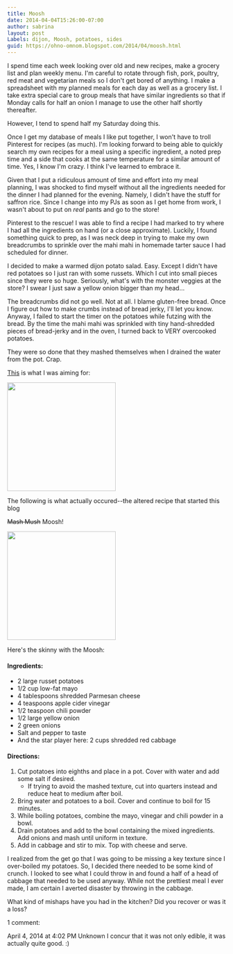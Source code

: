 ```yaml
---
title: Moosh
date: 2014-04-04T15:26:00-07:00
author: sabrina
layout: post
Labels: dijon, Moosh, potatoes, sides
guid: https://ohno-omnom.blogspot.com/2014/04/moosh.html
---
```


I spend time each week looking over old and new recipes, make a grocery list and plan weekly menu. I'm careful to rotate through fish, pork, poultry, red meat and vegetarian meals so I don't get bored of anything. I make a spreadsheet with my planned meals for each day as well as a grocery list. I take extra special care to group meals that have similar ingredients so that if Monday calls for half an onion I manage to use the other half shortly thereafter.

However, I tend to spend half my Saturday doing this.

Once I get my database of meals I like put together, I won't have to troll Pinterest for recipes (as much). I'm looking forward to being able to quickly search my own recipes for a meal using a specific ingredient, a noted prep time and a side that cooks at the same temperature for a similar amount of time. Yes, I know I'm crazy. I think I've learned to embrace it.

Given that I put a ridiculous amount of time and effort into my meal planning, I was shocked to find myself without all the ingredients needed for the dinner I had planned for the evening. Namely, I didn't have the stuff for saffron rice. Since I change into my PJs as soon as I get home from work, I wasn't about to put on _real_ pants and go to the store!

Pinterest to the rescue! I was able to find a recipe I had marked to try where I had all the ingredients on hand (or a close approximate). Luckily, I found something quick to prep, as I was neck deep in trying to make my own breadcrumbs to sprinkle over the mahi mahi in homemade tarter sauce I had scheduled for dinner.

I decided to make a warmed dijon potato salad. Easy. Except I didn't have red potatoes so I just ran with some russets. Which I cut into small pieces since they were so huge. Seriously, what's with the monster veggies at the store? I swear I just saw a yellow onion bigger than my head...

The breadcrumbs did not go well. Not at all. I blame gluten-free bread. Once I figure out how to make crumbs instead of bread jerky, I'll let you know.  Anyway, I failed to start the timer on the potatoes while futzing with the bread. By the time the mahi mahi was sprinkled with tiny hand-shredded pieces of bread-jerky and in the oven, I turned back to VERY overcooked potatoes.

They were so done that they mashed themselves when I drained the water from the pot. Crap.

[This](https://www.allrecipes.com/recipe/228116/warm-dijon-potato-salad/ "Warm Dijon Potato Salad recipe") is what I was aiming for:

<img src="/sabrina/media/Dijon-tater-salad.jpg" width=250 align=center>

The following is what actually occured--the altered recipe that started this blog

~~Mash Mush~~ Moosh!

<img src="/sabrina/media/20140307_131005.jpg" width=250 align=center>

Here's the skinny with the Moosh:

#### Ingredients:

* 2 large russet potatoes
* 1/2 cup low-fat mayo
* 4 tablespoons shredded Parmesan cheese
* 4 teaspoons apple cider vinegar
* 1/2 teaspoon chili powder
* 1/2 large yellow onion
* 2 green onions
* Salt and pepper to taste
* And the star player here: 2 cups shredded red cabbage

#### Directions:

1. Cut potatoes into eighths and place in a pot. Cover with water and add some salt if desired.
      * If trying to avoid the mashed texture, cut into quarters instead and reduce heat to medium after boil.
2. Bring water and potatoes to a boil. Cover and continue to boil for 15 minutes.
3. While boiling potatoes, combine the mayo, vinegar and chili powder in a bowl.
4. Drain potatoes and add to the bowl containing the mixed ingredients. Add onions and mash until uniform in texture. 
5. Add in cabbage and stir to mix. Top with cheese and serve. 

I realized from the get go that I was going to be missing a key texture since I over-boiled my potatoes. So, I decided there needed to be some kind of crunch. I looked to see what I could throw in and found a half of a head of cabbage that needed to be used anyway. While not the prettiest meal I ever made, I am certain I averted disaster by throwing in the cabbage.

What kind of mishaps have you had in the kitchen? Did you recover or was it a loss?



1 comment:

April 4, 2014 at 4:02 PM
Unknown
I concur that it was not only edible, it was actually quite good. :)
